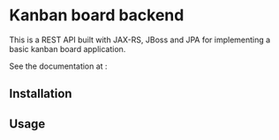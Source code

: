 # Kanban board backend

This is a REST API built with JAX-RS, JBoss and JPA for implementing a basic kanban board application.

See the documentation at : 

## Installation


## Usage
